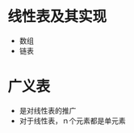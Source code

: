 # 线性表及其实现

<ul>
<li>数组</li>
<li>链表</li>
</ul>

# 广义表
<ul>
<li>是对线性表的推广</li>
<li>对于线性表，ｎ个元素都是单元素</li>
</ul>